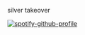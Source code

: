 silver takeover


[![spotify-github-profile](https://spotify-github-profile.kittinanx.com/api/view?uid=hbv4kmyea3np6m6bvyacxfgvc&cover_image=true&theme=novatorem&show_offline=false&background_color=1a0f0f&interchange=true&bar_color=f5d375&bar_color_cover=false)](https://github.com/kittinan/spotify-github-profile)
